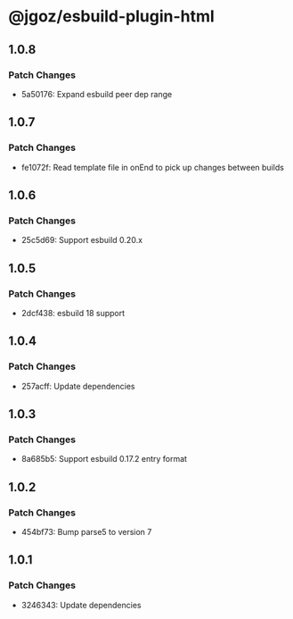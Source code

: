 # @jgoz/esbuild-plugin-html

## 1.0.8

### Patch Changes

- 5a50176: Expand esbuild peer dep range

## 1.0.7

### Patch Changes

- fe1072f: Read template file in onEnd to pick up changes between builds

## 1.0.6

### Patch Changes

- 25c5d69: Support esbuild 0.20.x

## 1.0.5

### Patch Changes

- 2dcf438: esbuild 18 support

## 1.0.4

### Patch Changes

- 257acff: Update dependencies

## 1.0.3

### Patch Changes

- 8a685b5: Support esbuild 0.17.2 entry format

## 1.0.2

### Patch Changes

- 454bf73: Bump parse5 to version 7

## 1.0.1

### Patch Changes

- 3246343: Update dependencies
